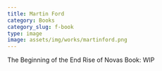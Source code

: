 ```yaml
---
title: Martin Ford
category: Books
category_slug: f-book
type: image
image: assets/img/works/martinford.png
---
```

The Beginning of the End Rise of Novas
Book: WIP